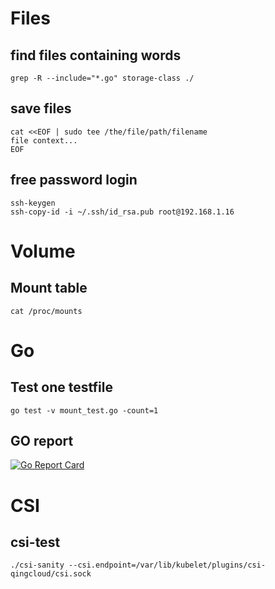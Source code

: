 # Files

## find files containing words

```
grep -R --include="*.go" storage-class ./
```

## save files

```
cat <<EOF | sudo tee /the/file/path/filename
file context...
EOF
```

## free password login

```
ssh-keygen
ssh-copy-id -i ~/.ssh/id_rsa.pub root@192.168.1.16
```

# Volume

## Mount table

```
cat /proc/mounts
```

# Go

## Test one testfile

```
go test -v mount_test.go -count=1
```

## GO report
[![Go Report Card](https://goreportcard.com/badge/github.com/yunify/qingcloud-csi)](https://goreportcard.com/report/github.com/yunify/qingcloud-csi)

# CSI

## csi-test

```
./csi-sanity --csi.endpoint=/var/lib/kubelet/plugins/csi-qingcloud/csi.sock
```
